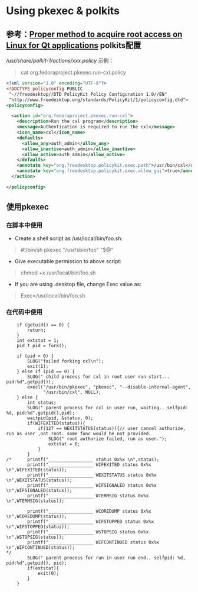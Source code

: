 <!-- TITLE: 提权 -->
<!-- SUBTITLE: A quick summary of 提权 -->

Using pkexec & polkits
===
参考：[Proper method to acquire root access on Linux for Qt applications](https://stackoverflow.com/questions/47885043/proper-method-to-acquire-root-access-on-linux-for-qt-applications) 
polkits配置
---
 */usr/share/polkit-1/actions/xxx.policy*
示例：
>cat org.fedoraproject.pkexec.run-cxl.policy
```xml
<?xml version="1.0" encoding="UTF-8"?>
<!DOCTYPE policyconfig PUBLIC
 "-//freedesktop//DTD PolicyKit Policy Configuration 1.0//EN"
 "http://www.freedesktop.org/standards/PolicyKit/1/policyconfig.dtd">
<policyconfig>

  <action id="org.fedoraproject.pkexec.run-cxl">
    <description>Run the cxl program</description>
    <message>Authentication is required to run the cxl</message>
    <icon_name>cxl</icon_name>
    <defaults>
      <allow_any>auth_admin</allow_any>
      <allow_inactive>auth_admin</allow_inactive>
      <allow_active>auth_admin</allow_active>
    </defaults>
    <annotate key="org.freedesktop.policykit.exec.path">/usr/bin/cxl</annotate>
    <annotate key="org.freedesktop.policykit.exec.allow_gui">true</annotate>
  </action>

</policyconfig>
```
使用pkexec
---
### 在脚本中使用
- Create a shell script as /usr/local/bin/foo.sh:
>\#!/bin/sh
>pkexec "/usr/sbin/foo" "$@"

- Give executable permission to above script:
>chmod +x /usr/local/bin/foo.sh

- If you are using .desktop file, change Exec value as:
>Exec=/usr/local/bin/foo.sh
### 在代码中使用
```
	if (getuid() == 0) {
		return;
	}
    int extstat = 1;
	pid_t pid = fork();

	if (pid < 0) {
		SLOG("failed forking cxl\n");
		exit(1);
	} else if (pid == 0) {
	    SLOG(" child process for cxl in root user run start... pid:%d",getpid());
		execl("/usr/bin/pkexec", "pkexec", "--disable-internal-agent",
			  "/usr/bin/cxl", NULL);
	} else {
	    int status;
	    SLOG(" parent process for cxl in user run, waiting.. selfpid: %d, pid:%d",getpid(),pid);
        waitpid(pid, &status, 0);
        if(WIFEXITED(status)){
            if(127 == WEXITSTATUS(status)){// user cancel authorize, run as user ,not root. some func would be not provided.
                SLOG(" root authorize failed, run as user.");
                extstat = 0;
            }
        }
/*      printf("_________________ status 0x%x \n",status);
        printf("_________________ WIFEXITED status 0x%x \n",WIFEXITED(status));
        printf("_________________ WEXITSTATUS status 0x%x \n",WEXITSTATUS(status));
        printf("_________________ WIFSIGNALED status 0x%x \n",WIFSIGNALED(status));
        printf("_________________ WTERMSIG status 0x%x \n",WTERMSIG(status));

        printf("_________________ WCOREDUMP status 0x%x \n",WCOREDUMP(status));
        printf("_________________ WIFSTOPPED status 0x%x \n",WIFSTOPPED(status));
        printf("_________________ WSTOPSIG status 0x%x \n",WSTOPSIG(status));
        printf("_________________ WIFCONTINUED status 0x%x \n",WIFCONTINUED(status));
*/
	    SLOG(" parent process for run in user run end.. selfpid: %d, pid:%d",getpid(), pid);
        if(extstat){
            exit(0);
        }
	}
```
